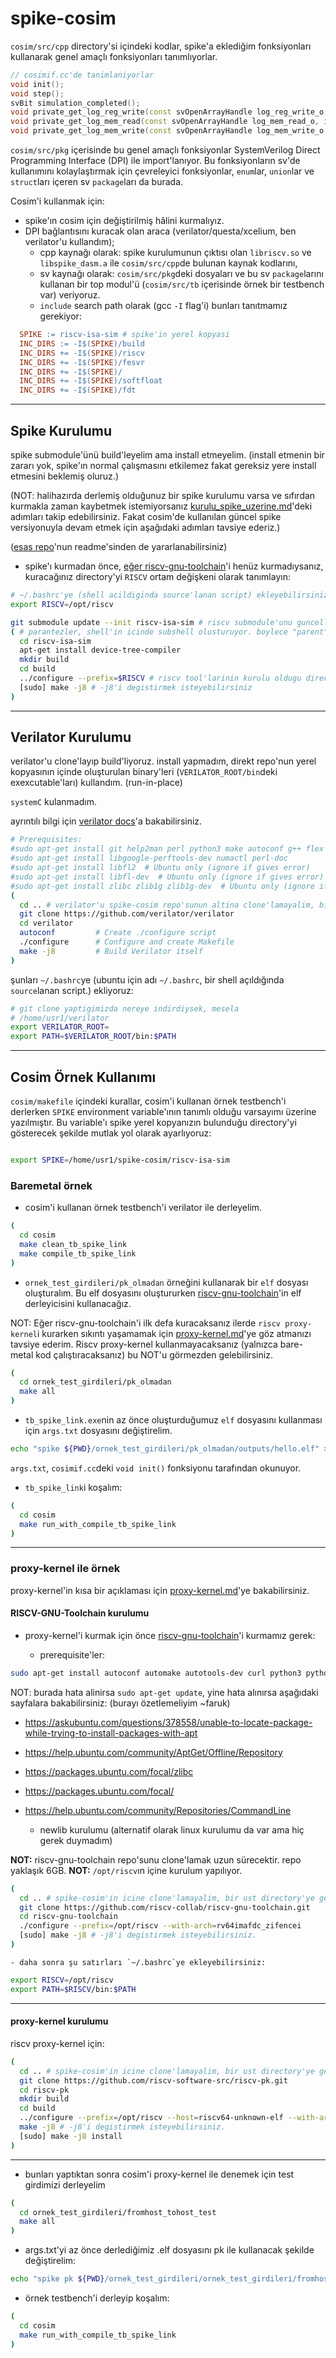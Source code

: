 # spike-cosim

`cosim/src/cpp` directory'si içindeki kodlar, spike'a eklediğim fonksiyonları kullanarak genel amaçlı fonksiyonları tanımlıyorlar.
```cpp
// cosimif.cc'de tanimlaniyorlar
void init();
void step();
svBit simulation_completed();
void private_get_log_reg_write(const svOpenArrayHandle log_reg_write_o, int* inserted_elements_o, const int processor_i);
void private_get_log_mem_read(const svOpenArrayHandle log_mem_read_o, int* inserted_elements_o, const int processor_i);
void private_get_log_mem_write(const svOpenArrayHandle log_mem_write_o, int* inserted_elements_o, const int processor_i);
```

`cosim/src/pkg` içerisinde bu genel amaçlı fonksiyonlar SystemVerilog Direct Programming Interface (DPI) ile import'lanıyor. Bu fonksiyonların sv'de kullanımını kolaylaştırmak için çevreleyici fonksiyonlar, `enum`lar, `union`lar ve `struct`ları içeren sv `package`ları da burada.

Cosim'i kullanmak için:
- spike'ın cosim için değiştirilmiş hâlini kurmalıyız.
- DPI bağlantısını kuracak olan araca (verilator/questa/xcelium, ben verilator'u kullandım);
  - cpp kaynağı olarak:
    spike kurulumunun çıktısı olan `libriscv.so` ve `libspike_dasm.a` ile `cosim/src/cpp`de bulunan kaynak kodlarını, 
  - sv kaynağı olarak:
    `cosim/src/pkg`deki dosyaları ve bu sv `package`larını kullanan bir top modul'ü (`cosim/src/tb` içerisinde örnek bir testbench var) veriyoruz.
  - `include` search path olarak (gcc `-I` flag'i) bunları tanıtmamız gerekiyor:
```makefile
  SPIKE := riscv-isa-sim # spike'in yerel kopyasi
  INC_DIRS := -I$(SPIKE)/build
  INC_DIRS += -I$(SPIKE)/riscv
  INC_DIRS += -I$(SPIKE)/fesvr
  INC_DIRS += -I$(SPIKE)/
  INC_DIRS += -I$(SPIKE)/softfloat
  INC_DIRS += -I$(SPIKE)/fdt
```
***
## Spike Kurulumu
spike submodule'ünü build'leyelim ama install etmeyelim. (install etmenin bir zararı yok, spike'ın normal çalışmasını etkilemez fakat gereksiz yere install etmesini beklemiş oluruz.)

(NOT: halihazırda derlemiş olduğunuz bir spike kurulumu varsa ve sıfırdan kurmakla zaman kaybetmek istemiyorsanız [kurulu_spike_uzerine.md](https://github.com/farukyld/spike-cosim/blob/main/dokumantasyon/kurulu_spike_uzerine.md)'deki adımları takip edebilirsiniz. Fakat cosim'de kullanılan güncel spike versiyonuyla devam etmek için aşağıdaki adımları tavsiye ederiz.)

([esas repo](https://github.com/riscv-software-src/riscv-isa-sim#:~:text=major%20version%20number.-,Build%20Steps,-We%20assume%20that)'nun readme'sinden de yararlanabilirsiniz)

- spike'ı kurmadan önce, [eğer riscv-gnu-toolchain](https://github.com/riscv-collab/riscv-gnu-toolchain)'i henüz kurmadıysanız, kuracağınız directory'yi `RISCV` ortam değişkeni olarak tanımlayın:
```bash
# ~/.bashrc'ye (shell acildiginda source'lanan script) ekleyebilirsiniz
export RISCV=/opt/riscv
```
```bash
git submodule update --init riscv-isa-sim # riscv submodule'unu guncelle
( # parantezler, shell'in icinde subshell olusturuyor. boylece "parent" shell, cd'lerden etkilenmemis oluyor.
  cd riscv-isa-sim
  apt-get install device-tree-compiler
  mkdir build
  cd build
  ../configure --prefix=$RISCV # riscv tool'larinin kurulu oldugu directory
  [sudo] make -j8 # -j8'i degistirmek isteyebilirsiniz
)
```

***
## Verilator Kurulumu

verilator'u clone'layıp build'liyoruz. install yapmadım, direkt repo'nun yerel kopyasının içinde oluşturulan binary'leri (`VERILATOR_ROOT/bin`deki exexcutable'ları) kullandım. (run-in-place)

`systemC` kulanmadım.

ayrıntılı bilgi için [verilator docs](https://verilator.org/guide/latest/install.html)'a bakabilirsiniz.
```bash
# Prerequisites:
#sudo apt-get install git help2man perl python3 make autoconf g++ flex bison ccache
#sudo apt-get install libgoogle-perftools-dev numactl perl-doc
#sudo apt-get install libfl2  # Ubuntu only (ignore if gives error)
#sudo apt-get install libfl-dev  # Ubuntu only (ignore if gives error)
#sudo apt-get install zlibc zlib1g zlib1g-dev  # Ubuntu only (ignore if gives error)
(
  cd .. # verilator'u spike-cosim repo'sunun altina clone'lamayalim, bir ust directory'ye gecelim.
  git clone https://github.com/verilator/verilator
  cd verilator
  autoconf         # Create ./configure script
  ./configure      # Configure and create Makefile
  make -j8         # Build Verilator itself
)
```

şunları `~/.bashrc`ye (ubuntu için adı `~/.bashrc`, bir shell açıldığında `source`lanan script.) ekliyoruz:

```bash
# git clone yaptigimizda nereye indirdiysek, mesela 
# /home/usr1/verilator
export VERILATOR_ROOT=
export PATH=$VERILATOR_ROOT/bin:$PATH
```


***
## Cosim Örnek Kullanımı
`cosim/makefile` içindeki kurallar, cosim'i kullanan örnek testbench'i derlerken `SPIKE` environment variable'ının tanımlı olduğu varsayımı üzerine yazılmıştır. Bu variable'ı spike yerel kopyanızın bulunduğu directory'yi gösterecek şekilde mutlak yol olarak ayarlıyoruz:
```bash

export SPIKE=/home/usr1/spike-cosim/riscv-isa-sim 
```
### Baremetal örnek

- cosim'i kullanan örnek testbench'i verilator ile derleyelim.

```bash
(
  cd cosim
  make clean_tb_spike_link
  make compile_tb_spike_link
)
```

- `ornek_test_girdileri/pk_olmadan` örneğini kullanarak bir `elf` dosyası oluşturalım. Bu elf dosyasını oluştururken [riscv-gnu-toolchain](https://github.com/riscv-collab/riscv-gnu-toolchain)'in elf derleyicisini kullanacağız.

NOT: Eğer riscv-gnu-toolchain'i ilk defa kuracaksanız ilerde `riscv proxy-kernel`i kurarken sıkıntı yaşamamak için [proxy-kernel.md](https://github.com/farukyld/spike-cosim/blob/main/dokumantasyon/proxy-kernel.md#:~:text=Burada%2C%20ben%20kurulum%20yapmaya%20%C3%A7al%C4%B1%C5%9F%C4%B1rken)'ye göz atmanızı tavsiye ederim. Riscv proxy-kernel kullanmayacaksanız (yalnızca bare-metal kod çalıştıracaksanız) bu NOT'u görmezden gelebilirsiniz. 


```bash
(
  cd ornek_test_girdileri/pk_olmadan
  make all
)
```
- `tb_spike_link.exe`nin az önce oluşturduğumuz `elf` dosyasını kullanması için `args.txt` dosyasını değiştirelim. 
```bash
echo "spike ${PWD}/ornek_test_girdileri/pk_olmadan/outputs/hello.elf" > cosim/log/args.txt
```
`args.txt`, `cosimif.cc`deki `void init()` fonksiyonu tarafından okunuyor.

- `tb_spike_link`i koşalım:

```bash
(
  cd cosim
  make run_with_compile_tb_spike_link
)
```
***
### proxy-kernel ile örnek

proxy-kernel'in kısa bir açıklaması için [proxy-kernel.md](https://github.com/farukyld/spike-cosim/blob/main/dokumantasyon/proxy-kernel.md)'ye bakabilirsiniz.

#### RISCV-GNU-Toolchain kurulumu
- proxy-kernel'i kurmak için önce [riscv-gnu-toolchain](https://github.com/riscv-collab/riscv-gnu-toolchain)'i kurmamız gerek:

  - prerequisite'ler:
```bash
sudo apt-get install autoconf automake autotools-dev curl python3 python3-pip libmpc-dev libmpfr-dev libgmp-dev gawk build-essential bison flex texinfo gperf libtool patchutils bc zlib1g-dev libexpat-dev ninja-build git cmake libglib2.0-dev
```

  NOT: burada hata alinirsa `sudo apt-get update`, yine hata alınırsa aşağıdaki sayfalara bakabilirsiniz: (burayı özetlemeliyim ~faruk)

  - https://askubuntu.com/questions/378558/unable-to-locate-package-while-trying-to-install-packages-with-apt
  
  - https://help.ubuntu.com/community/AptGet/Offline/Repository
  
  - https://packages.ubuntu.com/focal/zlibc
  
  - https://packages.ubuntu.com/focal/
  
  - https://help.ubuntu.com/community/Repositories/CommandLine

    - newlib kurulumu (alternatif olarak linux kurulumu da var ama hiç gerek duymadım)

**NOT:** riscv-gnu-toolchain repo'sunu clone'lamak uzun sürecektir. repo yaklaşık 6GB.
**NOT:** `/opt/riscv`ın içine kurulum yapılıyor.
```bash
(
  cd .. # spike-cosim'in icine clone'lamayalim, bir ust directory'ye gecelim
  git clone https://github.com/riscv-collab/riscv-gnu-toolchain.git
  cd riscv-gnu-toolchain
  ./configure --prefix=/opt/riscv --with-arch=rv64imafdc_zifencei
  [sudo] make -j8 # -j8'i degistirmek isteyebilirsiniz.
)
```
    - daha sonra şu satırları `~/.bashrc`ye ekleyebilirsiniz:
```bash
export RISCV=/opt/riscv
export PATH=$RISCV/bin:$PATH
```
***
#### proxy-kernel kurulumu

riscv proxy-kernel için:

```bash
(
  cd .. # spike-cosim'in icine clone'lamayalim, bir ust directory'ye gecelim
  git clone https://github.com/riscv-software-src/riscv-pk.git
  cd riscv-pk
  mkdir build
  cd build
  ../configure --prefix=/opt/riscv --host=riscv64-unknown-elf --with-arch=rv64imafdc_zifencei
  make -j8 # -j8'i degistirmek isteyebilirsiniz.
  [sudo] make -j8 install
)
```
***

- bunları yaptıktan sonra cosim'i proxy-kernel ile denemek için test girdimizi derleyelim
```bash
(
  cd ornek_test_girdileri/fromhost_tohost_test
  make all
)
```

- args.txt'yi az önce derlediğimiz .elf dosyasını pk ile kullanacak şekilde değiştirelim:

```bash
echo "spike pk ${PWD}/ornek_test_girdileri/ornek_test_girdileri/fromhost_tohost_test/a.out" > cosim/log/args.txt
```

- örnek testbench'i derleyip koşalım:

```bash
(
  cd cosim
  make run_with_compile_tb_spike_link
)
```

